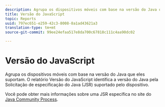 ```yaml
---
description: Agrupa os dispositivos móveis com base na versão do Java que eles suportam. O relatório Versão do JavaScript identifica a versão do Java pela Solicitação de especificação do Java (JSR) suportado pelo dispositivo.
title: Versão do JavaScript
topic: Reports
uuid: 797ec651-e259-42c3-8008-8a1ad43621a3
translation-type: tm+mt
source-git-commit: 99ee24efaa517e8da700c67818c111c4aa90dc02

---
```



# Versão do JavaScript

Agrupa os dispositivos móveis com base na versão do Java que eles suportam. O relatório Versão do JavaScript identifica a versão do Java pela Solicitação de especificação do Java (JSR) suportado pelo dispositivo.

Você pode obter mais informações sobre uma JSR específica no site do [Java Community Process](https://jcp.org/en/jsr/overview).
